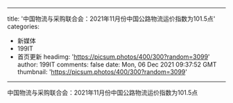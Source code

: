 
---
title: '中国物流与采购联合会：2021年11月份中国公路物流运价指数为101.5点'
categories: 
 - 新媒体
 - 199IT
 - 首页更新
headimg: 'https://picsum.photos/400/300?random=3099'
author: 199IT
comments: false
date: Mon, 06 Dec 2021 09:37:52 GMT
thumbnail: 'https://picsum.photos/400/300?random=3099'
---

<div>   
中国物流与采购联合会：2021年11月份中国公路物流运价指数为101.5点  
</div>
            